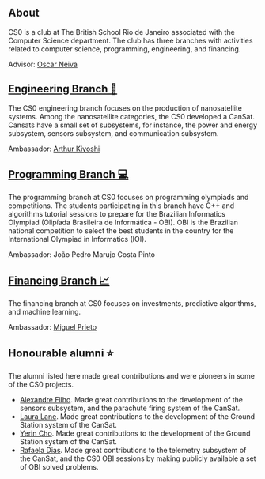 ## About
CS0 is a club at The British School Rio de Janeiro associated with the Computer Science department. The club has three branches with activities related to computer science, programming, engineering, and financing.

Advisor: [Oscar Neiva](https://oscarneiva.github.io/)

## [Engineering Branch 🚀](https://tbscs0.github.io/engineering.html)
The CS0 engineering branch focuses on the production of nanosatellite systems. Among the nanosatellite categories, the CS0 developed a CanSat. Cansats have a small set of subsystems, for instance, the power and energy subsystem, sensors subsystem, and communication subsystem.

Ambassador: [Arthur Kiyoshi](https://github.com/Kiyoushi123)

## [Programming Branch 💻](https://tbscs0.github.io/programming.html)
The programming branch at CS0 focuses on programming olympiads and competitions. The students participating in this branch have C++ and algorithms tutorial sessions to prepare for the Brazilian Informatics Olympiad (Olipíada Brasileira de Informática - OBI). OBI is the Brazilian national competition to select the best students in the country for the International Olympiad in Informatics (IOI).

Ambassador: João Pedro Marujo Costa Pinto

## [Financing Branch 📈](https://tbscs0.github.io/finance.html)
The financing branch at CS0 focuses on investments, predictive algorithms, and machine learning.

Ambassador: [Miguel Prieto](https://github.com/MiguelVPrieto)

## Honourable alumni ⭐
The alumni listed here made great contributions and were pioneers in some of the CS0 projects.
- [Alexandre Filho](https://github.com/2022AlexandreFilho). Made great contributions to the development of the sensors subsystem, and the parachute firing system of the CanSat.
- [Laura Lane](https://github.com/lauralane333). Made great contributions to the development of the Ground Station system of the CanSat.
- [Yerin Cho](https://github.com/yerincho04). Made great contributions to the development of the Ground Station system of the CanSat.
- [Rafaela Dias](https://github.com/2023RafaDias). Made great contributions to the telemetry subsystem of the CanSat, and the CS0 OBI sessions by making publicly available a set of OBI solved problems.
